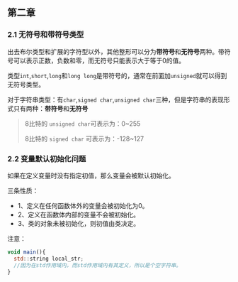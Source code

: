 ## 第二章
### 2.1 无符号和带符号类型

出去布尔类型和扩展的字符型以外，其他整形可以分为**带符号**和**无符号**两种。带符号可以表示正数，负数和零，而无符号只能表示大于等于0的值。

类型`int`,`short`,`long`和`long long`是带符号的，通常在前面加`unsigned`就可以得到无符号类型。

对于字符串类型：有`char`,`signed char`,`unsigned char`三种，但是字符串的表现形式只有两种：**带符号**和**无符号**
> 8比特的 `unsigned char`可表示为：0~255   
>    
> 8比特的 `signed char` 可表示为：-128~127  

### 2.2 变量默认初始化问题

如果在定义变量时没有指定初值，那么变量会被默认初始化。

三条性质：
- 1、定义在任何函数体外的变量会被初始化为0。   
- 2、定义在函数体内部的变量不会被初始化。 
- 3、类的对象未被初始化，则初值由类决定。

注意：
```js
void main(){
  std::string local_str;
  //因为在std作用域内，而std作用域内有其定义，所以是个空字符串。
}
```



